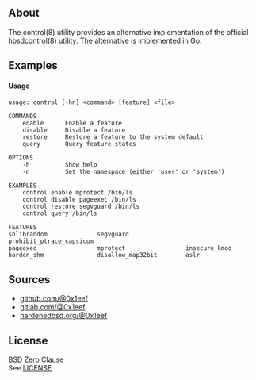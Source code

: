 ## About

The control(8) utility provides an alternative implementation of
the official hbsdcontrol(8) utility. The alternative is implemented
in Go.

## Examples

#### Usage

    usage: control [-hn] <command> [feature] <file>

    COMMANDS
        enable      Enable a feature
        disable     Disable a feature
        restore     Restore a feature to the system default
        query       Query feature states

    OPTIONS
        -h          Show help
        -n          Set the namespace (either 'user' or 'system')

    EXAMPLES
        control enable mprotect /bin/ls
        control disable pageexec /bin/ls
        control restore segvguard /bin/ls
        control query /bin/ls

    FEATURES
    shlibrandom              segvguard                prohibit_ptrace_capsicum
    pageexec                 mprotect                 insecure_kmod
    harden_shm               disallow_map32bit        aslr

## Sources

* [github.com/@0x1eef](https://github.com/0x1eef/control#readme)
* [gitlab.com/@0x1eef](https://gitlab.com/0x1eef/control#about)
* [hardenedbsd.org/@0x1eef](https://git.HardenedBSD.org/0x1eef/controlm#about)

## License

[BSD Zero Clause](https://choosealicense.com/licenses/0bsd/)
<br>
See [LICENSE](./LICENSE)
